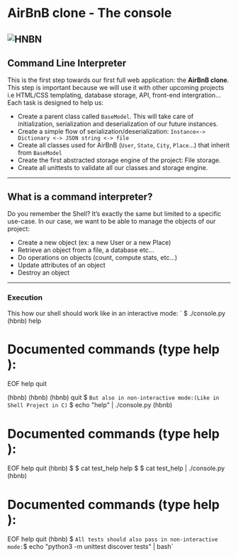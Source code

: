 # AirBnB clone - The console
![HNBN](https://ibb.co/86nPd8P)
---
## Command Line Interpreter
This is the first step towards our first full web application: the **AirBnB clone**. This step is important because we will use it with other upcoming projects i.e HTML/CSS templating, database storage, API, front-end intergration...
Each task is designed to help us:
* Create a parent class called `BaseModel`. This will take care of initialization, serialization and deserialization of our future instances.
* Create a simple flow of serialization/deserialization: `Instance<-> Dictionary <-> JSON string <-> file`
* Create all classes used for AirBnB (`User`, `State`, `City`, `Place`...) that inherit from `BaseModel`
* Create the first abstracted storage engine of the project: File storage.
* Create all unittests to validate all our classes and storage engine.
---
## What is a command interpreter?
Do you remember the Shell? It’s exactly the same but limited to a specific use-case. In our case, we want to be able to manage the objects of our project:

* Create a new object (ex: a new User or a new Place)
* Retrieve an object from a file, a database etc…
* Do operations on objects (count, compute stats, etc…)
* Update attributes of an object
* Destroy an object
---
### Execution
This how our shell should work like in an interactive mode:
`
$ ./console.py
(hbnb) help

Documented commands (type help <topic>):
========================================
EOF  help  quit

(hbnb) 
(hbnb) 
(hbnb) quit
$
`
But also in non-interactive mode:(Like in Shell Project in C)
`
$ echo "help" | ./console.py
(hbnb)

Documented commands (type help <topic>):
========================================
EOF  help  quit
(hbnb) 
$
$ cat test_help
help
$
$ cat test_help | ./console.py
(hbnb)

Documented commands (type help <topic>):
========================================
EOF  help  quit
(hbnb) 
$
`
All tests should also pass in non-interactive mode: `$ echo "python3 -m unittest discover tests" | bash`
